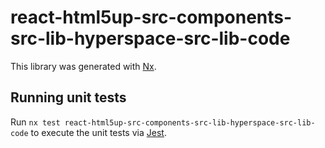 # react-html5up-src-components-src-lib-hyperspace-src-lib-code

This library was generated with [Nx](https://nx.dev).

## Running unit tests

Run `nx test react-html5up-src-components-src-lib-hyperspace-src-lib-code` to execute the unit tests via [Jest](https://jestjs.io).
